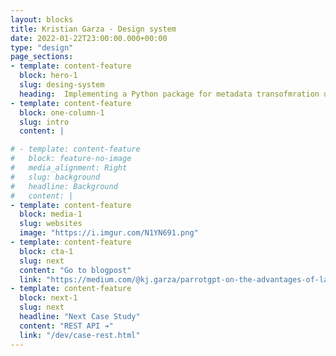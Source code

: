 ```yaml
---
layout: blocks
title: Kristian Garza - Design system
date: 2022-01-22T23:00:00.000+00:00
type: "design"
page_sections:
- template: content-feature
  block: hero-1
  slug: desing-system
  heading:  Implementing a Python package for metadata transofmration using OpenaAI's LLM
- template: content-feature
  block: one-column-1
  slug: intro
  content: |

# - template: content-feature
#   block: feature-no-image
#   media_alignment: Right
#   slug: background
#   headline: Background
#   content: | 
- template: content-feature
  block: media-1
  slug: websites
  image: "https://i.imgur.com/N1YN691.png"
- template: content-feature
  block: cta-1
  slug: next
  content: "Go to blogpost"
  link: "https://medium.com/@kj.garza/parrotgpt-on-the-advantages-of-large-language-models-tools-for-academic-metadata-schema-mapping-434cceabc68b"
- template: content-feature
  block: next-1
  slug: next
  headline: "Next Case Study"
  content: "REST API ➔"
  link: "/dev/case-rest.html"
---
```






